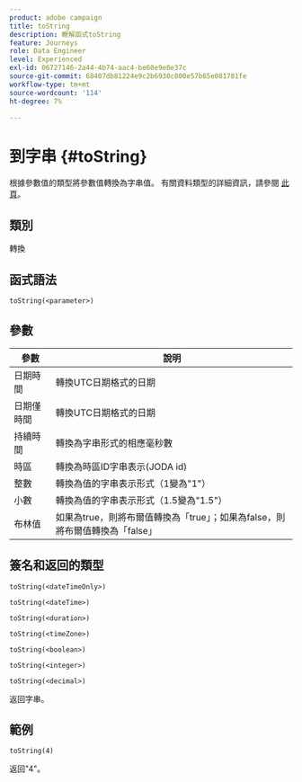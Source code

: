 ```yaml
---
product: adobe campaign
title: toString
description: 瞭解函式toString
feature: Journeys
role: Data Engineer
level: Experienced
exl-id: 06727146-2a44-4b74-aac4-be60e9e0e37c
source-git-commit: 68407db81224e9c2b6930c800e57b65e081781fe
workflow-type: tm+mt
source-wordcount: '114'
ht-degree: 7%

---
```


# 到字串 {#toString}

根據參數值的類型將參數值轉換為字串值。 有關資料類型的詳細資訊，請參閱 [此頁](../expression/data-types.md)。

## 類別

轉換

## 函式語法

`toString(<parameter>)`

## 參數

| 參數 | 說明 |
|--- |--- |
| 日期時間 | 轉換UTC日期格式的日期 |
| 日期僅時間 | 轉換UTC日期格式的日期 |
| 持續時間 | 轉換為字串形式的相應毫秒數 |
| 時區 | 轉換為時區ID字串表示(JODA id) |
| 整數 | 轉換為值的字串表示形式（1變為&quot;1&quot;） |
| 小數 | 轉換為值的字串表示形式（1.5變為&quot;1.5&quot;） |
| 布林值 | 如果為true，則將布爾值轉換為「true」；如果為false，則將布爾值轉換為「false」 |

## 簽名和返回的類型

`toString(<dateTimeOnly>)`

`toString(<dateTime>)`

`toString(<duration>)`

`toString(<timeZone>)`

`toString(<boolean>)`

`toString(<integer>)`

`toString(<decimal>)`

返回字串。

## 範例

`toString(4)`

返回&quot;4&quot;。
